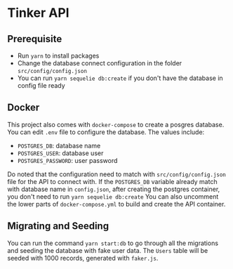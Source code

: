 # Tinker API

## Prerequisite
* Run `yarn` to install packages
* Change the database connect configuration in the folder `src/config/config.json`
* You can run `yarn sequelie db:create` if you don't have the database in config file ready

## Docker
This project also comes with `docker-compose` to create a posgres database. You can edit `.env` file to configure the database. The values include:
* `POSTGRES_DB`: database name
* `POSTGRES_USER`: database user
* `POSTGRES_PASSWORD`: user password

Do noted that the configuration need to match with `src/config/config.json` file for the API to connect with.
If the `POSTGRES_DB` variable already match with database name in `config.json`, after creating the postgres container, you don't need to run `yarn sequelie db:create`
You can also uncomment the lower parts of `docker-compose.yml` to build and create the API container.

## Migrating and Seeding
You can run the command `yarn start:db` to go through all the migrations and seeding the database with fake user data. The `Users` table will be seeded with 1000 records, generated with `faker.js`.